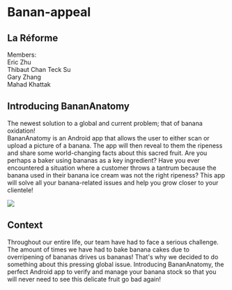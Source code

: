 # Banan-appeal

## La Réforme
Members:  
Eric Zhu  
Thibaut Chan Teck Su  
Gary Zhang  
Mahad Khattak  

## Introducing **BananAnatomy**
The newest solution to a global and current problem; that of banana oxidation!  
BananAnatomy is an Android app that allows the user to either scan or upload a picture of a banana. The app will then reveal to them the ripeness and share some world-changing facts about this sacred fruit. Are you perhaps a baker using bananas as a key ingredient? Have you ever encountered a situation where a customer throws a tantrum because the banana used in their banana ice cream was not the right ripeness? This app will solve all your banana-related issues and help you grow closer to your clientele!

![](https://d112y698adiu2z.cloudfront.net/photos/production/software_thumbnail_photos/002/360/059/datas/medium.png)

## Context
Throughout our entire life, our team have had to face a serious challenge. The amount of times we have had to bake banana cakes due to overripening of bananas drives us bananas! That's why we decided to do something about this pressing global issue. Introducing BananAnatomy, the perfect Android app to verify and manage your banana stock so that you will never need to see this delicate fruit go bad again!

